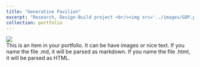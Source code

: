 ```yaml
---
title: "Generative Pavilion"
excerpt: "Research, Design-Build project <br/><img src='../images/GDP.png'>"
collection: portfolio
---
```

<img src='design/images/GDP.png'>
<br/>
This is an item in your portfolio. It can be have images or nice text. If you name the file .md, it will be parsed as markdown. If you name the file .html, it will be parsed as HTML. 

